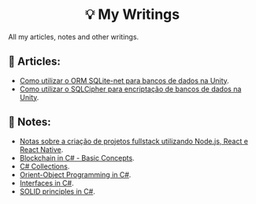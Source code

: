 <h1 align="center">
💡️ My Writings
</h1>

All my articles, notes and other writings.

## 📄️ Articles:

- [Como utilizar o ORM SQLite-net para bancos de dados na Unity](https://link.medium.com/ihKdlrni25).
- [Como utilizar o SQLCipher para encriptação de bancos de dados na Unity](https://link.medium.com/c15WeOoj25).

## 📌️ Notes:

- [Notas sobre a criação de projetos fullstack utilizando Node.js, React e React Native](https://gist.github.com/JV-Amorim/15759e90cd7899bef10030be69fc262b).
- [Blockchain in C# - Basic Concepts](https://gist.github.com/JV-Amorim/9869a9ff89e0f5b69def6fd80adb2f09).
- [C# Collections](https://gist.github.com/JV-Amorim/b52951ecd156272746adf482e0a08a63).
- [Orient-Object Programming in C#](https://gist.github.com/JV-Amorim/db4741715bd0e55158929fc3a035a9d9).
- [Interfaces in C#](https://gist.github.com/JV-Amorim/d2478cc47691d80bb685f0fbc844e7d0).
- [SOLID principles in C#](https://gist.github.com/JV-Amorim/860ef67c250620f3f123aa7a09adf6c1).
